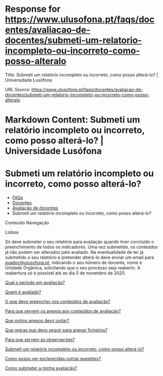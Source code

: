 # Response for https://www.ulusofona.pt/faqs/docentes/avaliacao-de-docentes/submeti-um-relatorio-incompleto-ou-incorreto-como-posso-alteralo

Title: Submeti um relatório incompleto ou incorreto, como posso alterá-lo? | Universidade Lusófona

URL Source: https://www.ulusofona.pt/faqs/docentes/avaliacao-de-docentes/submeti-um-relatorio-incompleto-ou-incorreto-como-posso-alteralo

Markdown Content:
Submeti um relatório incompleto ou incorreto, como posso alterá-lo? | Universidade Lusófona
===============

 

Submeti um relatório incompleto ou incorreto, como posso alterá-lo?
===================================================================

*   [FAQs](https://www.ulusofona.pt/faqs/)
*   [Docentes](https://www.ulusofona.pt/faqs/docentes)
*   [Avaliação de docentes](https://www.ulusofona.pt/faqs/docentes/avaliacao-de-docentes)
*   Submeti um relatório incompleto ou incorreto, como posso alterá-lo?

[](https://www.ulusofona.pt/)

Conteúdo Navegação

Lisboa

Só deve submeter o seu relatório para avaliação quando tiver concluído o preenchimento de todos os indicadores. Uma vez submetido, os conteúdos já não podem ser alterados pelo avaliado. Na eventualidade de ter já submetido o seu relatório e pretender alterá-lo deve enviar um email para [avadoc@ulusofona.pt](mailto:avadoc@ulusofona.pt), indicando o seu número de docente, nome e Unidade Orgânica, solicitando que o seu processo seja reaberto. A reabertura só é possível até ao dia 5 de novembro de 2020.

[Qual o período em avaliação?](https://www.ulusofona.pt/faqs/docentes/avaliacao-de-docentes/qual-o-periodo-em-avaliacao)

[Quem é avaliado?](https://www.ulusofona.pt/faqs/docentes/avaliacao-de-docentes/quem-e-avaliado)

[O que devo preencher nos conteúdos de avaliação?](https://www.ulusofona.pt/faqs/docentes/avaliacao-de-docentes/o-que-devo-preencher-nos-conteudos-de-avaliacao)

[Para que servem os anexos aos conteúdos de avaliação?](https://www.ulusofona.pt/faqs/docentes/avaliacao-de-docentes/para-que-servem-os-anexos-aos-conteudos-de-avaliacao)

[Que outros anexos devo juntar?](https://www.ulusofona.pt/faqs/docentes/avaliacao-de-docentes/que-outros-anexos-devo-juntar)

[Que regras que devo seguir para anexar ficheiros?](https://www.ulusofona.pt/faqs/docentes/avaliacao-de-docentes/que-regras-que-devo-seguir-para-anexar-ficheiros)

[Para que servem as observações?](https://www.ulusofona.pt/faqs/docentes/avaliacao-de-docentes/para-que-servem-as-observacoes)

[Submeti um relatório incompleto ou incorreto, como posso alterá-lo?](https://www.ulusofona.pt/faqs/docentes/avaliacao-de-docentes/submeti-um-relatorio-incompleto-ou-incorreto-como-posso-alteralo)

[Como posso ver esclarecidas outras questões?](https://www.ulusofona.pt/faqs/docentes/avaliacao-de-docentes/como-posso-ver-esclarecidas-outras-questoes)

[Como submeter a minha avaliação?](https://www.ulusofona.pt/faqs/docentes/avaliacao-de-docentes/como-submeter-a-minha-avaliacao)

